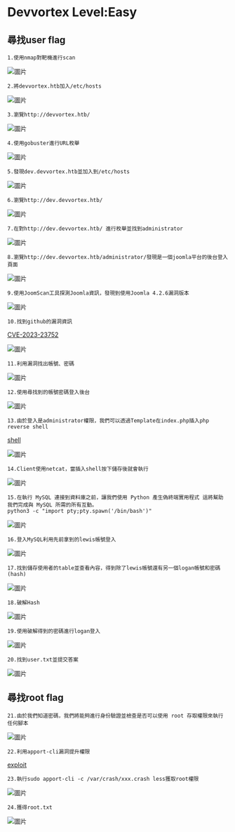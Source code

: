Devvortex Level:Easy
===
尋找user flag
---
    1.使用nmap對靶機進行scan
    
![圖片](https://github.com/favorite986141/jamescao/assets/125249893/38f3f73d-6a71-4df4-a9ea-7157bd29316c)

    2.將devvortex.htb加入/etc/hosts
    
![圖片](https://github.com/favorite986141/jamescao/assets/125249893/85796978-52fa-40a1-a664-553e6e6db79e)

    3.瀏覽http://devvortex.htb/

![圖片](https://github.com/favorite986141/jamescao/assets/125249893/c3dbd0b5-2141-4e37-8272-20c5e5f28171)

    4.使用gobuster進行URL枚舉

![圖片](https://github.com/favorite986141/jamescao/assets/125249893/fb578784-1abe-4a12-a4ee-4a4de249460c)

    5.發現dev.devvortex.htb並加入到/etc/hosts

![圖片](https://github.com/favorite986141/jamescao/assets/125249893/c9c5ad0d-8f5e-4723-9800-71dcdfb35dbb)

    6.瀏覽http://dev.devvortex.htb/

![圖片](https://github.com/favorite986141/jamescao/assets/125249893/24e738e5-ba3f-412c-97cc-3b62e8e3233e)

    7.在對http://dev.devvortex.htb/ 進行枚舉並找到administrator
    
![圖片](https://github.com/favorite986141/jamescao/assets/125249893/6e892541-17c1-49ac-b5b2-4a9dec27ad8c)

    8.瀏覽http://dev.devvortex.htb/administrator/發現是一個joomla平台的後台登入頁面

![圖片](https://github.com/favorite986141/jamescao/assets/125249893/d8243b32-6398-4f44-8b9c-886ccb5b5e2e)

    9.使用JoomScan工具探測Joomla資訊，發現到使用Joomla 4.2.6漏洞版本

![圖片](https://github.com/favorite986141/jamescao/assets/125249893/8a7a4a19-713b-4860-9d96-d0a95e17e252)

    10.找到github的漏洞資訊
[CVE-2023-23752](https://github.com/Acceis/exploit-CVE-2023-23752/tree/master)

![圖片](https://github.com/favorite986141/jamescao/assets/125249893/c319b22c-8b56-417c-b055-86f8f5692016)
    
    11.利用漏洞找出帳號、密碼

![圖片](https://github.com/favorite986141/jamescao/assets/125249893/0b041e8d-ed12-4648-8498-ad6957dc0e68)

    12.使用尋找到的帳號密碼登入後台
    
![圖片](https://github.com/favorite986141/jamescao/assets/125249893/0f4c3873-b878-47e6-99c8-87b102ae58e8)

    13.由於登入是administrator權限，我們可以透過Template在index.php插入php reverse shell
  [shell](https://gist.github.com/rshipp/eee36684db07d234c1cc)  

![圖片](https://github.com/favorite986141/jamescao/assets/125249893/90022bab-027b-4af8-9b1a-d5e633337c49)

    14.Client使用netcat，當插入shell按下儲存後就會執行

![圖片](https://github.com/favorite986141/jamescao/assets/125249893/a6b70d3c-3b17-4c9a-884f-f871244d8975)

    15.在執行 MySQL 連接到資料庫之前，讓我們使用 Python 產生偽終端實用程式 這將幫助我們完成與 MySQL 所需的所有互動。
    python3 -c "import pty;pty.spawn('/bin/bash')"

![圖片](https://github.com/favorite986141/jamescao/assets/125249893/bc05e83f-b3b3-439f-84a1-93c767abcc8b)

    16.登入MySQL利用先前拿到的lewis帳號登入

![圖片](https://github.com/favorite986141/jamescao/assets/125249893/ab01f48e-6394-45ad-a1fb-126ee342047e)

    17.找到儲存使用者的table並查看內容，得到除了lewis帳號還有另一個logan帳號和密碼(hash)

![圖片](https://github.com/favorite986141/jamescao/assets/125249893/1ee66bfb-4812-4585-85f0-ec8c002db38e)

    18.破解Hash

![圖片](https://github.com/favorite986141/jamescao/assets/125249893/3cd158d2-986f-4d26-8ce6-307d065b4c78)

    19.使用破解得到的密碼進行logan登入

![圖片](https://github.com/favorite986141/jamescao/assets/125249893/0695e49a-b5f3-4763-869f-1779796d6a56)

    20.找到user.txt並提交答案

![圖片](https://github.com/favorite986141/jamescao/assets/125249893/66c10491-de34-4b10-ae98-d6f834e9a49e)

尋找root flag
---
    21.由於我們知道密碼，我們將能夠進行身份驗證並檢查是否可以使用 root 存取權限來執行任何腳本

![圖片](https://github.com/favorite986141/jamescao/assets/125249893/33de2556-c3ef-411f-b559-11e4eb229191)

    22.利用apport-cli漏洞提升權限
[exploit](https://github.com/canonical/apport/commit/e5f78cc89f1f5888b6a56b785dddcb0364c48ecb)

    23.執行sudo apport-cli -c /var/crash/xxx.crash less獲取root權限

![圖片](https://github.com/favorite986141/jamescao/assets/125249893/975d44f3-9852-4779-8026-9adf4c6509d3)

    24.獲得root.txt

![圖片](https://github.com/favorite986141/jamescao/assets/125249893/b2963e7b-4e13-4c97-b4b0-6fd8cd8370d0)

